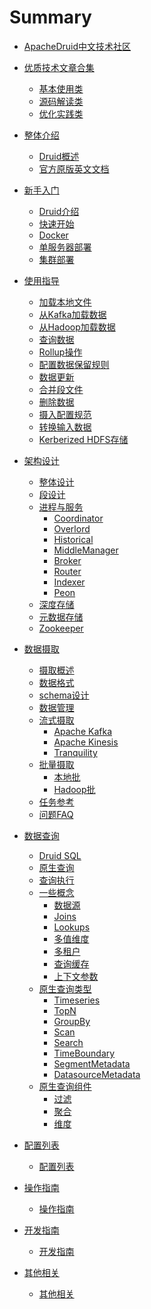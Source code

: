 # Summary

* [ApacheDruid中文技术社区]()

* [优质技术文章合集]()
  * [基本使用类](Misc/basicused.md)
  * [源码解读类](Misc/sourcecode.md)
  * [优化实践类](Misc/optimized.md)

* [整体介绍]()
  * [Druid概述](README.md)
  * [官方原版英文文档](https://druid.apache.org/docs/latest/design/)

* [新手入门]()
  * [Druid介绍](GettingStarted/chapter-1.md)
  * [快速开始](GettingStarted/chapter-2.md)
  * [Docker](GettingStarted/Docker.md)
  * [单服务器部署](GettingStarted/chapter-3.md)
  * [集群部署](GettingStarted/chapter-4.md)

* [使用指导]()
  * [加载本地文件](Tutorials/chapter-1.md)
  * [从Kafka加载数据](Tutorials/chapter-2.md)
  * [从Hadoop加载数据](Tutorials/chapter-3.md)
  * [查询数据](Tutorials/chapter-4.md)
  * [Rollup操作](Tutorials/chapter-5.md)
  * [配置数据保留规则](Tutorials/chapter-6.md)
  * [数据更新](Tutorials/chapter-7.md)
  * [合并段文件](Tutorials/chapter-8.md)
  * [删除数据](Tutorials/chapter-9.md)
  * [摄入配置规范](Tutorials/chapter-10.md)
  * [转换输入数据](Tutorials/chapter-11.md)
  * [Kerberized HDFS存储](Tutorials/chapter-12.md)

* [架构设计]()
  * [整体设计](Design/Design.md)
  * [段设计](Design/Segments.md)
  * [进程与服务](Design/Processes.md)
    * [Coordinator](Design/Coordinator.md)
    * [Overlord](Design/Overlord.md)
    * [Historical](Design/Historical.md)
    * [MiddleManager](Design/MiddleManager.md)
    * [Broker](Design/Broker.md)
    * [Router](Design/Router.md)
    * [Indexer](Design/Indexer.md)
    * [Peon](Design/Peons.md)
  * [深度存储](Design/Deepstorage.md)
  * [元数据存储](Design/Metadata.md)
  * [Zookeeper](Design/Zookeeper.md)

* [数据摄取]()
  * [摄取概述](DataIngestion/ingestion.md)
  * [数据格式](DataIngestion/dataformats.md)
  * [schema设计](DataIngestion/schemadesign.md)
  * [数据管理](DataIngestion/datamanage.md)
  * [流式摄取](DataIngestion/kafka.md)
    * [Apache Kafka](DataIngestion/kafka.md)
    * [Apache Kinesis](DataIngestion/kinesis.md)
    * [Tranquility](DataIngestion/tranquility.md)
  * [批量摄取](DataIngestion/native.md)
    * [本地批](DataIngestion/native.md)
    * [Hadoop批](DataIngestion/hadoopbased.md)
  * [任务参考](DataIngestion/taskrefer.md)
  * [问题FAQ](DataIngestion/faq.md)

* [数据查询]()
  * [Druid SQL](Querying/druidsql.md)
  * [原生查询](Querying/makeNativeQueries.md)
  * [查询执行](Querying/queryexecution.md)
  * [一些概念](Querying/datasource.md)
    * [数据源](Querying/datasource.md)
    * [Joins](Querying/joins.md)
    * [Lookups](Querying/lookups.md)
    * [多值维度](Querying/multi-value-dimensions.md)
    * [多租户](Querying/multitenancy.md)
    * [查询缓存](Querying/querycached.md)
    * [上下文参数](Querying/query-context.md)
  * [原生查询类型](Querying/timeseriesquery.md)
    * [Timeseries](Querying/timeseriesquery.md)
    * [TopN](Querying/topn.md)
    * [GroupBy](Querying/groupby.md)
    * [Scan](Querying/scan.md)
    * [Search](Querying/searchquery.md)
    * [TimeBoundary](Querying/timeboundaryquery.md)
    * [SegmentMetadata](Querying/segmentMetadata.md)
    * [DatasourceMetadata](Querying/datasourcemetadataquery.md)
  * [原生查询组件](Querying/filters.md)
    * [过滤](Querying/filters.md)
    * [聚合](Querying/Aggregations.md)
    * [维度](Querying/dimensionspec.md)

* [配置列表]()
  * [配置列表](Configuration/index.md)

* [操作指南]()
  * [操作指南](Operations/index.md)

* [开发指南]()
  * [开发指南](Development/index.md)

* [其他相关]()
  * [其他相关](Misc/index.md)
